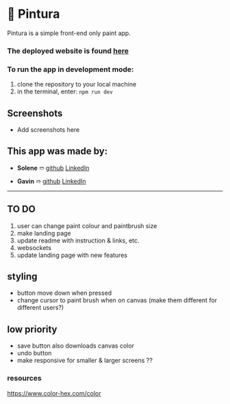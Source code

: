 # 🎨 Pintura 

Pintura is a simple front-end only paint app.

### The deployed website is found [here](https://pintura-mintbean.herokuapp.com/)

### To run the app in development mode: 
1. clone the repository to your local machine
2. in the terminal, enter: `npm run dev`

## Screenshots

- Add screenshots here

## This app was made by:

- **Solene** ➱ [github](https://github.com/solenedel) [LinkedIn](https://ca.linkedin.com/in/solene-delumeau)

- **Gavin** ➱ [github](https://github.com/geecrypt) [LinkedIn](https://ca.linkedin.com/in/gacquroff)



------


## TO DO

1. user can change paint colour and paintbrush size
2. make landing page
3. update readme with instruction & links, etc.
4. websockets
5. update landing page with new features


## styling
- button move down when pressed
- change cursor to paint brush when on canvas (make them different for different users?)


## low priority
- save button also downloads canvas color
- undo button
- make responsive for smaller & larger screens ??

### resources
https://www.color-hex.com/color
